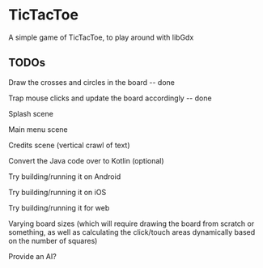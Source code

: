 # TicTacToe
A simple game of TicTacToe, to play around with libGdx

## TODOs
Draw the crosses and circles in the board -- done

Trap mouse clicks and update the board accordingly -- done

Splash scene

Main menu scene

Credits scene (vertical crawl of text)

Convert the Java code over to Kotlin (optional)

Try building/running it on Android

Try building/running it on iOS

Try building/running it for web

Varying board sizes (which will require drawing the board from scratch or something, as well as calculating the click/touch areas dynamically based on the number of squares)

Provide an AI?

